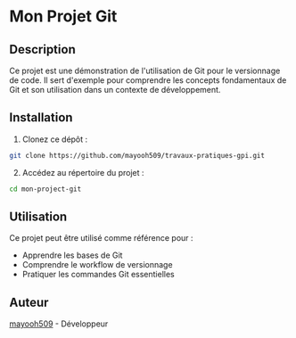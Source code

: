 # Mon Projet Git

## Description
Ce projet est une démonstration de l'utilisation de Git pour le versionnage de code. Il sert d'exemple pour comprendre les concepts fondamentaux de Git et son utilisation dans un contexte de développement.

## Installation
1. Clonez ce dépôt :
```bash
git clone https://github.com/mayooh509/travaux-pratiques-gpi.git
```
2. Accédez au répertoire du projet :
```bash
cd mon-project-git
```

## Utilisation
Ce projet peut être utilisé comme référence pour :
- Apprendre les bases de Git
- Comprendre le workflow de versionnage
- Pratiquer les commandes Git essentielles

## Auteur
[mayooh509](https://github.com/mayooh509) - Développeur
